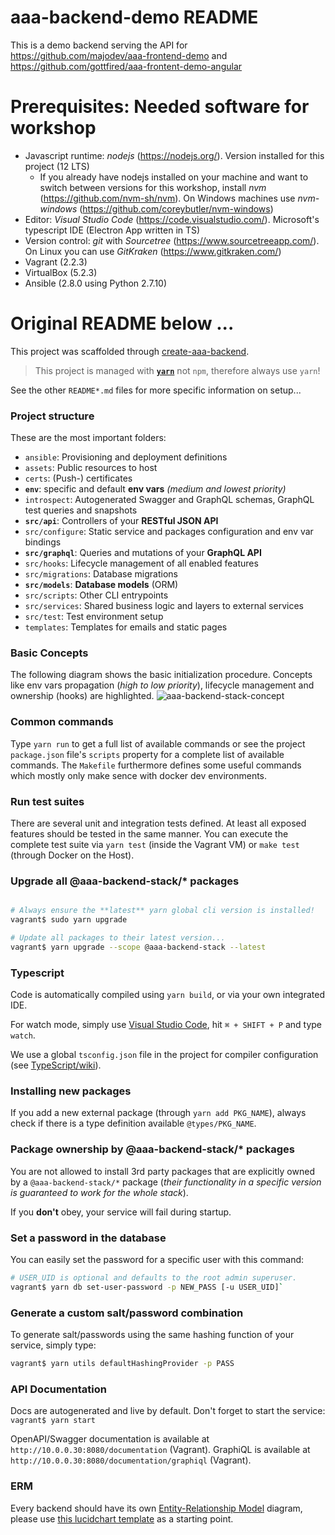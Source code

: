 # aaa-backend-demo README

This is a demo backend serving the API for https://github.com/majodev/aaa-frontend-demo and https://github.com/gottfired/aaa-frontent-demo-angular

# Prerequisites: Needed software for workshop
* Javascript runtime: *nodejs* (https://nodejs.org/). Version installed for this project (12 LTS)
    * If you already have nodejs installed on your machine and want to switch between versions for this workshop, install *nvm* (https://github.com/nvm-sh/nvm).
    On Windows machines use *nvm-windows* (https://github.com/coreybutler/nvm-windows)
* Editor: *Visual Studio Code* (https://code.visualstudio.com/). Microsoft's typescript IDE (Electron App written in TS)
* Version control: *git* with *Sourcetree* (https://www.sourcetreeapp.com/). On Linux you can use *GitKraken* (https://www.gitkraken.com/)
* Vagrant (2.2.3)
* VirtualBox (5.2.3)
* Ansible (2.8.0 using Python 2.7.10)

# Original README below ...

This project was scaffolded through [create-aaa-backend](https://git.allaboutapps.at/projects/AW/repos/aaa-backend-stack/browse/packages/create-aaa-backend/README.md).

> This project is managed with **[`yarn`](https://yarnpkg.com)** not `npm`, therefore always use `yarn`!

See the other `README*.md` files for more specific information on setup...

### Project structure

These are the most important folders:

* `ansible`: Provisioning and deployment definitions
* `assets`: Public resources to host
* `certs`: (Push-) certificates
* **`env`**: specific and default **env vars** *(medium and lowest priority)*
* `introspect`: Autogenerated Swagger and GraphQL schemas, GraphQL test queries and snapshots
* **`src/api`**: Controllers of your **RESTful JSON API**
* `src/configure`: Static service and packages configuration and env var bindings
* **`src/graphql`**: Queries and mutations of your **GraphQL API**
* `src/hooks`: Lifecycle management of all enabled features
* `src/migrations`: Database migrations
* **`src/models`**: **Database models** (ORM)
* `src/scripts`: Other CLI entrypoints
* `src/services`: Shared business logic and layers to external services
* `src/test`: Test environment setup
* `templates`: Templates for emails and static pages

### Basic Concepts

The following diagram shows the basic initialization procedure. Concepts like env vars propagation (*high to low priority*), lifecycle management and ownership (hooks) are highlighted.
![aaa-backend-stack-concept](https://www.lucidchart.com/publicSegments/view/b83bfb34-d246-408a-a219-f0f2800f9a4a/image.png)

### Common commands
Type `yarn run` to get a full list of available commands or see the project `package.json` file's `scripts` property for a complete list of available commands. The `Makefile` furthermore defines some useful commands which mostly only make sence with docker dev environments.

### Run test suites
There are several unit and integration tests defined. At least all exposed features should be tested in the same manner. You can execute the complete test suite via `yarn test` (inside the Vagrant VM) or `make test` (through Docker on the Host).

### Upgrade all @aaa-backend-stack/* packages
```bash

# Always ensure the **latest** yarn global cli version is installed!
vagrant$ sudo yarn upgrade

# Update all packages to their latest version...
vagrant$ yarn upgrade --scope @aaa-backend-stack --latest

```

### Typescript
Code is automatically compiled using `yarn build`, or via your own integrated IDE.

For watch mode, simply use [Visual Studio Code](https://code.visualstudio.com/), hit `⌘ + SHIFT + P` and type `watch`.

We use a global `tsconfig.json` file in the project for compiler configuration (see [TypeScript/wiki](https://github.com/Microsoft/TypeScript/wiki/tsconfig.json)).

### Installing new packages
If you add a new external package (through `yarn add PKG_NAME`), always check if there is a type definition available `@types/PKG_NAME`.

### Package ownership by @aaa-backend-stack/* packages
You are not allowed to install 3rd party packages that are explicitly owned by a `@aaa-backend-stack/*` package (*their functionality in a specific version is guaranteed to work for the whole stack*).

If you **don't** obey, your service will fail during startup.

### Set a password in the database
You can easily set the password for a specific user with this command:
```bash
# USER_UID is optional and defaults to the root admin superuser.
vagrant$ yarn db set-user-password -p NEW_PASS [-u USER_UID]`
```

### Generate a custom salt/password combination
To generate salt/passwords using the same hashing function of your service, simply type:
```bash
vagrant$ yarn utils defaultHashingProvider -p PASS
```

### API Documentation

Docs are autogenerated and live by default. Don't forget to start the service: `vagrant$ yarn start`

OpenAPI/Swagger documentation is available at `http://10.0.0.30:8080/documentation` (Vagrant).
GraphiQL is available at `http://10.0.0.30:8080/documentation/graphiql` (Vagrant).

### ERM
Every backend should have its own [Entity-Relationship Model](https://en.wikipedia.org/wiki/Entity%E2%80%93relationship_model) diagram, please use [this lucidchart template](https://www.lucidchart.com/documents/edit/f844f0c6-cb76-460a-9ebf-2fe672565df8#) as a starting point.

